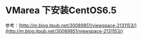 # VMarea 下安装CentOS6.5



参考：[http://m.blog.itpub.net/30089851/viewspace-2131153/](http://m.blog.itpub.net/30089851/viewspace-2131153/)
